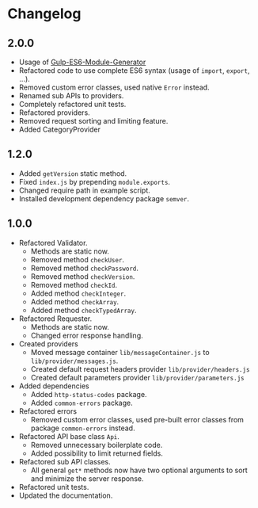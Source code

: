 # Changelog

## 2.0.0
- Usage of [Gulp-ES6-Module-Generator](https://github.com/ronaldloyko/generator-gulp-es6-module)
- Refactored code to use complete ES6 syntax (usage of `import`, `export`, ...).
- Removed custom error classes, used native `Error` instead.
- Renamed sub APIs to providers.
- Completely refactored unit tests.
- Refactored providers.
- Removed request sorting and limiting feature.
- Added CategoryProvider
<!-- - Added OrderProvider -->
<!-- - Added ProductProvider -->

## 1.2.0
- Added `getVersion` static method.
- Fixed `index.js` by prepending `module.exports`.
- Changed require path in example script.
- Installed development dependency package `semver`.

## 1.0.0
- Refactored Validator.
  - Methods are static now.
  - Removed method `checkUser`.
  - Removed method `checkPassword`.
  - Removed method `checkVersion`.
  - Removed method `checkId`.
  - Added method `checkInteger`.
  - Added method `checkArray`.
  - Added method `checkTypedArray`.
- Refactored Requester.
  - Methods are static now.
  - Changed error response handling.
- Created providers
  - Moved message container `lib/messageContainer.js` to `lib/provider/messages.js`.
  - Created default request headers provider `lib/provider/headers.js`
  - Created default parameters provider `lib/provider/parameters.js`
- Added dependencies
  - Added `http-status-codes` package.
  - Added `common-errors` package.
- Refactored errors
  - Removed custom error classes, used pre-built error classes from package `common-errors` instead.
- Refactored API base class `Api`.
  - Removed unnecessary boilerplate code.
  - Added possibility to limit returned fields.
- Refactored sub API classes.
  - All general `get*` methods now have two optional arguments to sort and minimize the server response.
- Refactored unit tests.
- Updated the documentation.
